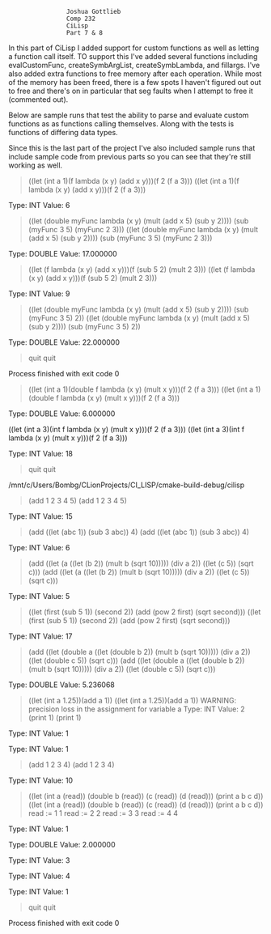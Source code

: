 
				    Joshua Gottlieb
					Comp 232
					CiLisp
					Part 7 & 8
					
In this part of CiLisp I added support for custom functions as well as letting a function
call itself. TO support this I've added several functions including
evalCustomFunc, createSymbArgList, createSymbLambda, and fillargs. I've also
added extra functions to free memory after each operation. While most of the
memory has been freed, there is a few spots I haven't figured out out to
free and there's on in particular that seg faults when I attempt to free it (commented out).

Below are sample runs that test the ability to parse and evaluate custom functions
as as functions calling themselves. Along with the tests is functions of differing data types.

Since this is the last part of the project I've also included sample runs that include
sample code from previous parts so you can see that they're still working as well.
					
					
					

> ((let (int a 1)(f lambda (x y) (add x y)))(f 2 (f a 3)))
((let (int a 1)(f lambda (x y) (add x y)))(f 2 (f a 3)))

Type: INT
Value: 6
> ((let (double myFunc lambda (x y) (mult (add x 5) (sub y 2)))) (sub (myFunc 3 5) (myFunc 2 3)))
((let (double myFunc lambda (x y) (mult (add x 5) (sub y 2)))) (sub (myFunc 3 5) (myFunc 2 3)))

Type: DOUBLE
Value: 17.000000
> ((let (f lambda (x y) (add x y)))(f (sub 5 2) (mult 2 3))) 
((let (f lambda (x y) (add x y)))(f (sub 5 2) (mult 2 3))) 

Type: INT
Value: 9
> ((let (double myFunc lambda (x y) (mult (add x 5) (sub y 2)))) (sub (myFunc 3 5) 2))
((let (double myFunc lambda (x y) (mult (add x 5) (sub y 2)))) (sub (myFunc 3 5) 2))

Type: DOUBLE
Value: 22.000000
> quit
quit

Process finished with exit code 0

> ((let (int a 1)(double f lambda (x y) (mult x y)))(f 2 (f a 3)))
((let (int a 1)(double f lambda (x y) (mult x y)))(f 2 (f a 3)))

Type: DOUBLE
Value: 6.000000
> 
((let (int a 3)(int f lambda (x y) (mult x y)))(f 2 (f a 3)))
((let (int a 3)(int f lambda (x y) (mult x y)))(f 2 (f a 3)))
> 


Type: INT
Value: 18
> quit
quit
					




 /mnt/c/Users/Bombg/CLionProjects/CI_LISP/cmake-build-debug/cilisp
 
 > (add 1 2 3 4 5)
 (add 1 2 3 4 5)
 
 Type: INT
 Value: 15
 > (add ((let (abc 1)) (sub 3 abc)) 4)
 (add ((let (abc 1)) (sub 3 abc)) 4)
 
 Type: INT
 Value: 6
 > (add ((let (a ((let (b 2)) (mult b (sqrt 10))))) (div a 2)) ((let (c 5)) (sqrt c)))
 (add ((let (a ((let (b 2)) (mult b (sqrt 10))))) (div a 2)) ((let (c 5)) (sqrt c)))
 
 Type: INT
 Value: 5
 > ((let (first (sub 5 1)) (second 2)) (add (pow 2 first) (sqrt second)))
 ((let (first (sub 5 1)) (second 2)) (add (pow 2 first) (sqrt second)))
 
 Type: INT
 Value: 17
 > (add ((let (double a ((let (double b 2)) (mult b (sqrt 10))))) (div a 2)) ((let (double c 5)) (sqrt c)))
 (add ((let (double a ((let (double b 2)) (mult b (sqrt 10))))) (div a 2)) ((let (double c 5)) (sqrt c)))
 
 Type: DOUBLE
 Value: 5.236068
 > ((let (int a 1.25))(add a 1))
 ((let (int a 1.25))(add a 1))
 WARNING: precision loss in the assignment for variable a
 Type: INT
 Value: 2
 > (print 1)
 (print 1)
 
 Type: INT
 Value: 1
 
 Type: INT
 Value: 1
 > (add 1 2 3 4)
 (add 1 2 3 4)
 
 Type: INT
 Value: 10
 > ((let (int a (read)) (double b (read)) (c (read)) (d (read))) (print a b c d))
 ((let (int a (read)) (double b (read)) (c (read)) (d (read))) (print a b c d))
 read := 1
 1
 read := 2
 2
 read := 3
 3
 read := 4
 4
 
 Type: INT
 Value: 1
 
 Type: DOUBLE
 Value: 2.000000
 
 Type: INT
 Value: 3
 
 Type: INT
 Value: 4
 
 Type: INT
 Value: 1
 > 
 > quit
 quit
 
 Process finished with exit code 0
